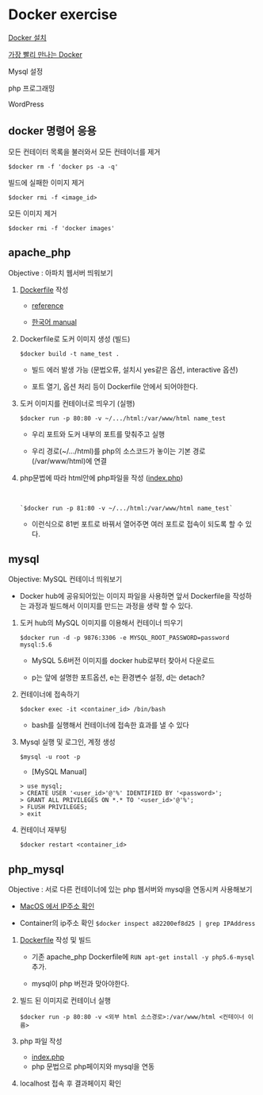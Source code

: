 # Docker exercise

[Docker 설치](https://hub.docker.com/editions/community/docker-ce-desktop-mac/)

[가장 빨리 만나는 Docker](http://pyrasis.com/docker.html)

Mysql 설정

php 프로그래밍

WordPress

## docker 명령어 응용

모든 컨테이터 목록을 불러와서 모든 컨테이너를 제거

`$docker rm -f 'docker ps -a -q'`

빌드에 실패한 이미지 제거

`$docker rmi -f <image_id>`

모든 이미지 제거

`$docker rmi -f 'docker images'`

## apache_php

Objective : 아파치 웹서버 띄워보기

1. [Dockerfile](.apache_php/Dockerfile) 작성

   - [reference](https://docs.docker.com/engine/reference/builder/)

   - [한국어 manual](http://pyrasis.com/docker.html)</br>

2. Dockerfile로 도커 이미지 생성 (빌드)

   `$docker build -t name_test .`

   - 빌드 에러 발생 가능 (문법오류, 설치시 yes같은 옵션, interactive 옵션)

   - 포트 열기, 옵션 처리 등이 Dockerfile 안에서 되어야한다. </br>

3. 도커 이미지를 컨테이너로 띄우기 (실행)

   `$docker run -p 80:80 -v ~/.../html:/var/www/html name_test`

   - 우리 포트와 도커 내부의 포트를 맞춰주고 실행

   - 우리 경로(~/.../html)를 php의 소스코드가 놓이는 기본 경로(/var/www/html)에 연결</br>

4. php문법에 따라 html안에 php파일을 작성 ([index.php](./apache_php/html/index.php))
   
   ​     
   
       `$docker run -p 81:80 -v ~/.../html:/var/www/html name_test`
   
   - 이런식으로 81번 포트로 바꿔서 열어주면 여러 포트로 접속이 되도록 할 수 있다.</br>

## mysql

Objective: MySQL 컨테이너 띄워보기

- Docker hub에 공유되어있는 이미지 파일을 사용하면 앞서 Dockerfile을 작성하는 과정과 빌드해서 이미지를 만드는 과정을 생략 할 수 있다.

1. 도커 hub의 MySQL 이미지를 이용해서 컨테이너 띄우기

   `$docker run -d -p 9876:3306 -e MYSQL_ROOT_PASSWORD=password mysql:5.6`

   - MySQL 5.6버전 이미지를 docker hub로부터 찾아서 다운로드

   - p는 앞에 설명한 포트옵션, e는 환경변수 설정, d는 detach?</br>

2. 컨테이너에 접속하기

   `$docker exec -it <container_id> /bin/bash`

   - bash를 실행해서 컨테이너에 접속한 효과를 낼 수 있다</br>

3. Mysql 실행 및 로그인, 계정 생성

   `$mysql -u root -p`

   - [MySQL Manual]</br>

   ```mysql
   > use mysql;
   > CREATE USER '<user_id>'@'%' IDENTIFIED BY '<password>';
   > GRANT ALL PRIVILEGES ON *.* TO '<user_id>'@'%';
   > FLUSH PRIVILEGES;
   > exit
   ```

4. 컨테이너 재부팅

   `$docker restart <container_id>`





## php_mysql

Objective : 서로 다른 컨테이너에 있는 php 웹서버와 mysql을 연동시켜 사용해보기

- [MacOS 에서 IP주소 확인](https://leenow.tistory.com/7)

- Container의 ip주소 확인 `$docker inspect a82200ef8d25 | grep IPAddress`</br>


1. [Dockerfile](./php_mysql/Dockerfile) 작성 및 빌드
   
   - 기존 apache_php Dockerfile에 `RUN apt-get install -y php5.6-mysql` 추가. 
   
   - mysql이 php 버전과 맞아야한다.</br>
   
2. 빌드 된 이미지로 컨테이너 실행

   `$docker run -p 80:80 -v <외부 html 소스경로>:/var/www/html <컨테이너 이름>`</br>

3. php 파일 작성

   - [index.php](./php_mysql/html/index.php)
   - php 문법으로 php페이지와 mysql을 연동</br>

4. localhost 접속 후 결과페이지 확인